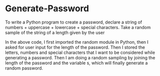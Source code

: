 # Generate-Password

To write a Python program to create a password, declare a string of numbers + uppercase + lowercase + special characters.
Take a random sample of the string of a length given by the user

In the above code, I first imported the random module in Python, then I asked for user input for the length of the password. 
Then I stored the letters, numbers and special characters that I want to be considered while generating a password. 
Then I am doing a random sampling by joining the length of the password and the variable s, which will finally generate a random password.
